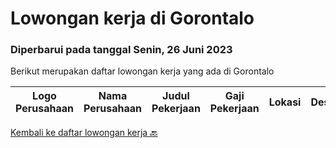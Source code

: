 
  # Lowongan kerja di Gorontalo

  ### Diperbarui pada tanggal Senin, 26 Juni 2023

  Berikut merupakan daftar lowongan kerja yang ada di Gorontalo

  |Logo Perusahaan | Nama Perusahaan | Judul Pekerjaan | Gaji Pekerjaan | Lokasi | Deskripsi | Tanggal diunggah | Pranala |
  | -------------- | --------------- | --------------- | --------- | --------- | -------------- | ------- | ----------- |
  

  [Kembali ke daftar lowongan kerja 🔙](../README.md#daftar-lowongan-kerja)
  